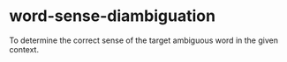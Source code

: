 # word-sense-diambiguation
To determine the correct sense of the target ambiguous word in the given context.
